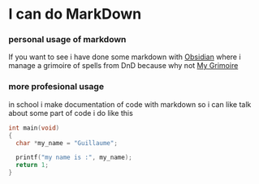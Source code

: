 # I can do **MarkDown**

### personal usage of markdown

If you want to see i have done some markdown with [Obsidian](https://obsidian.md/) where i manage a grimoire of spells from DnD because why not [My Grimoire](https://github.com/Guillaume-dubrulle/Grimoire_D-D.git)

### more profesional usage

in school i make documentation of code with markdown so i can like talk about some part of code i do like this
```c
int main(void)
{
  char *my_name = "Guillaume";

  printf("my name is :", my_name);
  return 1;
}
```

